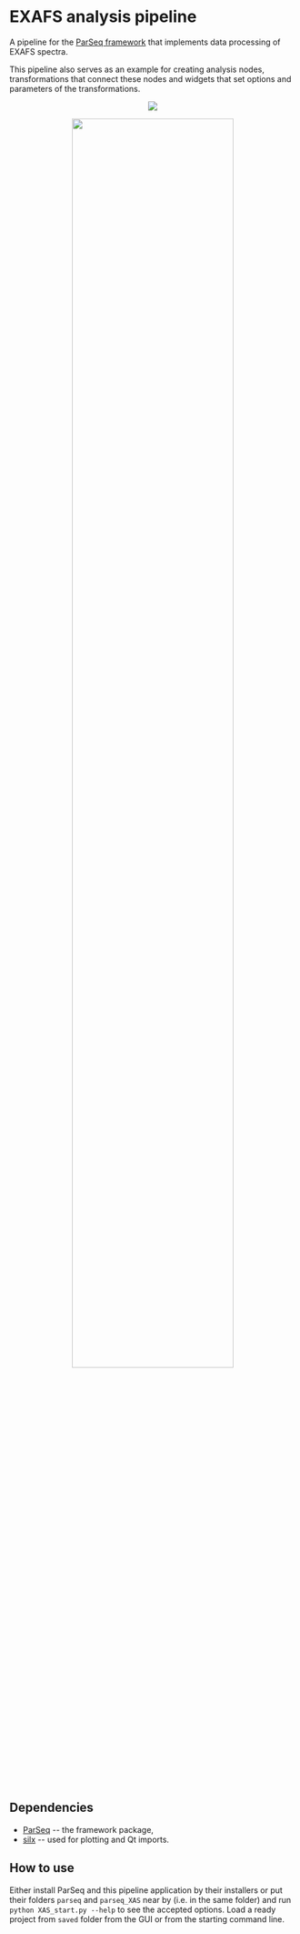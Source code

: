 EXAFS analysis pipeline
=======================

A pipeline for the [ParSeq framework](https://github.com/kklmn/ParSeq) that
implements data processing of EXAFS spectra.

This pipeline also serves as an example for creating analysis nodes,
transformations that connect these nodes and widgets that set options and
parameters of the transformations.

<p align="center">
  <img src="doc/_images/XAS-metals.gif" />
</p>

<p align="center">
  <img src="doc/_images/00-about.png" width=75% />
</p>

Dependencies
------------

* [ParSeq](https://github.com/kklmn/ParSeq) -- the framework package,
* [silx](https://github.com/silx-kit/silx) -- used for plotting and Qt imports.

How to use
----------

Either install ParSeq and this pipeline application by their installers or put
their folders `parseq` and `parseq_XAS` near by (i.e. in the same folder) and
run `python XAS_start.py --help` to see the accepted options. Load a ready
project from `saved` folder from the GUI or from the starting command line.
